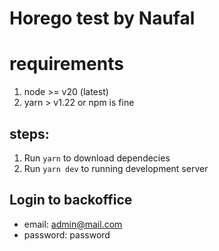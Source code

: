 # Horego test by Naufal

# requirements
1. node >= v20 (latest)
2. yarn > v1.22 or npm is fine

## steps:
1. Run `yarn` to download dependecies
2. Run `yarn dev` to running development server 

## Login to backoffice
- email: admin@mail.com
- password: password